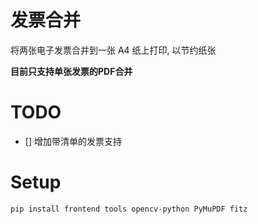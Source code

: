 # 发票合并

将两张电子发票合并到一张 A4 纸上打印, 以节约纸张

**目前只支持单张发票的PDF合并**

# TODO

 - [] 增加带清单的发票支持

# Setup

```Shell
pip install frontend tools opencv-python PyMuPDF fitz
```